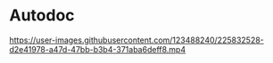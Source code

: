# Autodoc

https://user-images.githubusercontent.com/123488240/225832528-d2e41978-a47d-47bb-b3b4-371aba6deff8.mp4

